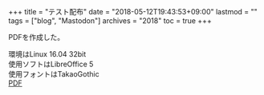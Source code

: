 +++
title = "テスト配布"
date = "2018-05-12T19:43:53+09:00"
lastmod = ""
tags = ["blog", "Mastodon"]
archives = "2018"
toc = true
+++

PDFを作成した。  

環境はLinux 16.04 32bit  
使用ソフトはLibreOffice 5  
使用フォントはTakaoGothic  
[PDF](/test.pdf)
